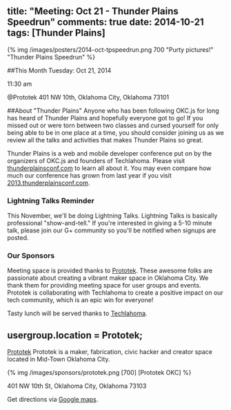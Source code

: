title: "Meeting: Oct 21 - Thunder Plains Speedrun"
comments: true
date: 2014-10-21
tags: [Thunder Plains]
---

{% img  /images/posters/2014-oct-tpspeedrun.png 700  "Purty pictures!" "Thunder Plains Speedrun" %}

##This Month
Tuesday: Oct 21, 2014

11:30 am

@Prototek
401 NW 10th,
Oklahoma City, Oklahoma
73101


##About "Thunder Plains"
Anyone who has been following OKC.js for long has heard of Thunder Plains and hopefully everyone got to go! If you missed out or were torn between two classes and cursed yourself for only being able to be in one place at a time, you should consider joining us as we review all the talks and activities that makes Thunder Plains so great.

Thunder Plains is a web and mobile developer conference put on by the organizers of OKC.js and founders of Techlahoma. Please visit [thunderplainsconf.com](http://thunderplainsconf.com/) to learn all about it. You may even compare how much our conference has grown from last year if you visit [2013.thunderplainsconf.com](http://2013.thunderplainsconf.com/).

<!-- more -->

### Lightning Talks Reminder
This November, we'll be doing Lightning Talks. Lightning Talks is basically professional "show-and-tell." If you're interested in giving a 5-10 minute talk, please join our G+ community so you'll be notified when signups are posted.

### Our Sponsors
Meeting space is provided thanks to [Prototek](http://www.prototekokc.com). These awesome folks are passionate about creating a vibrant maker space in Oklahoma City. We thank them for providing meeting space for user groups and events. Prototek is collaborating with Techlahoma to create a positive impact on our tech community, which is an epic win for everyone!

Tasty lunch will be served thanks to [Techlahoma](http://techlahoma.org/).

## usergroup.location = Prototek;

[Prototek](http://prototekokc.com/) Prototek is a maker, fabrication, civic hacker and creator space located in Mid-Town Oklahoma City.

{% img  /images/sponsors/prototek.png [700] [Prototek OKC] %}

401 NW 10th St, Oklahoma City, Oklahoma 73103

Get directions via [Google maps](https://www.google.com/maps/place/401+NW+10th+St/@35.478527,-97.519417,17z/data=!3m1!4b1!4m2!3m1!1s0x87b21733fd30d655:0xce3a1cd9b95c8415).

